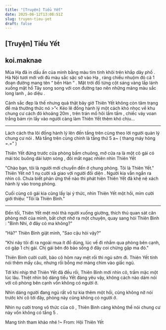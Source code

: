 ```yaml
---
title: "[Truyện] Tiểu Yết"
date: 2025-06-12T13:08:51Z
slug: truyen-tieu-yet
draft: false
---
```


## [Truyện] Tiểu Yết

## koi.maknae

Mùa Hạ đã in dấu ấn của mình bằng màu tím tinh khôi trên khắp dãy phố . Hà Nội tươi mới với đủ màu sắc sặc sỡ vào Hạ , ráng chiều nhuộm đỏ cả 1 đoạn đường mang tên “ bến Hàn “ . Mặt trời đổ từng cột sáng vàng lấp lánh xuống mặt hồ Tây song song với con đường tạo nên những mảng màu sắc long lanh , ảo diệu .

 Cảnh sắc đẹp là thế nhưng quả thật bây giờ Thiên Yết không còn tâm trạng để mà thưởng thức nó >”< Kéo lê đống hành lý một cách khó nhọc về khu chung cư cách đó khoảng 20m , trên trán mồ hôi lấm tấm , chiếc váy voan trắng bám rịn lấy vào người càng làm Thiên Yết thêm khó chịu…
 _____________ 

 Lách cách tha lôi đống hành lý lên đến tầng trên cùng theo lời người quản lý chung cư nói . Mà tầng trên cùng chính là tầng thứ 5 a~ ( thang máy hỏng =.=” )

 Thiên Yết đứng trước cửa phòng bấm chuông, mở cửa ra là một cô gái có mái tóc buông dài lượn sóng , đôi mắt ngạc nhiên nhìn Thiên Yết

 "Chào bạn, tôi là người mới chuyển đến ở chung phòng. Tôi là Thiên Yết." 
 Thiên Yết nở 1 nụ cười xã giao với người đối diện . Người kia vẫn ngẩn ra nhìn cô. Chưa biết phản ứng thế nào thì phát hiện Thiên Yết đã khệ nệ xách hành lý vào trong phòng. 

 Cuối cùng cô gái kia cũng lấy lại ý thức, nhìn Thiên Yết một hồi, mỉm cười giới thiệu: "Tôi là Thiên Bình."
 ___________

 Đến tối, Thiên Yết mệt mỏi thả người xuống giường, thích thú quan sát căn phòng mới của mình, bất chợt nhớ ra một chuyện, quay sang hỏi Thiên Bình : "Bình Nhi, ở đây có ma không?"

 "Hả?" Thiên Bình giật mình, "Sao cậu hỏi vậy?"

 "Khi nãy tôi đi ra ngoài mua ít đồ dùng, lúc về đi nhầm qua phòng bên cạnh, có gặp 1 chị gái. Chị gái bên đó bảo sống ở đây coi chừng gặp ma đó."

 Thiên Bình cười cười, bảo cô hôm nay mệt rồi thì ngủ sớm đi. Thiên Yết tính nói thêm mấy câu, nhưng rồi bỗng mơ màng chìm vào giấc ngủ.

 Tới khi nhịp thở Thiên Yết đã đều rồi, Thiên Bình mới nhìn cô, trầm mặc một lúc lâu. Thiệt nhìn bộ dáng tiểu Yết đáng yêu vậy, không cách nào dám nói với cô phòng bên cạnh vốn không có người ở.

 Nhìn dáng người đang ngủ rất vô tư kia thêm một hồi, cũng không nỡ nói trước khi cô tới đây, phòng này cũng không có người ở.

 Nhìn nụ cười trong vô thức của cô , Thiên Bình càng không thể nói chung cư này vốn không có tầng 5 .
 
 
Mang tính tham khảo nhé !~
From: Hội Thiên Yết